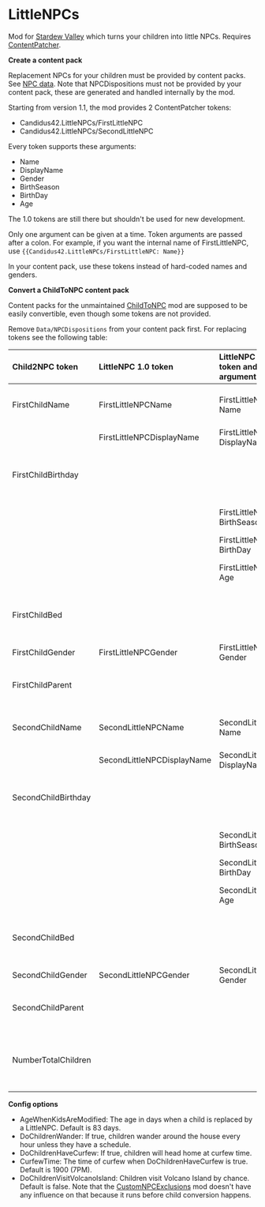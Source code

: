 # LittleNPCs

Mod for [Stardew Valley](http://stardewvalley.net/) which turns your children into little NPCs. Requires [ContentPatcher](https://www.nexusmods.com/stardewvalley/mods/1915).

**Create a content pack**

Replacement NPCs for your children must be provided by content packs. See [NPC data](https://stardewvalleywiki.com/Modding:NPC_data). Note that NPCDispositions must not be provided by your content pack, these are generated and handled internally by the mod.

Starting from version 1.1, the mod provides 2 ContentPatcher tokens:

* Candidus42.LittleNPCs/FirstLittleNPC
* Candidus42.LittleNPCs/SecondLittleNPC

Every token supports these arguments:

* Name
* DisplayName
* Gender
* BirthSeason
* BirthDay
* Age

The 1.0 tokens are still there but shouldn't be used for new development.

Only one argument can be given at a time. Token arguments are passed after a colon. For example, if you want the internal name of FirstLittleNPC, use
`{{Candidus42.LittleNPCs/FirstLittleNPC: Name}}`

In your content pack, use these tokens instead of hard-coded names and genders.

**Convert a ChildToNPC content pack**

Content packs for the unmaintained [ChildToNPC](https://www.nexusmods.com/stardewvalley/mods/4568) mod are supposed to be easily convertible, even though some tokens are not provided.

Remove `Data/NPCDispositions` from your content pack first. For replacing tokens see the following table:


| Child2NPC token     | LittleNPC 1.0 token        | LittleNPC 1.1 token and argument | Notes                                                         |
|:--------------------|:---------------------------|:---------------------------------|:--------------------------------------------------------------|
| FirstChildName      | FirstLittleNPCName         | FirstLittleNPC: Name             | Internal asset name, not suitable for dialogue.               |
|                     | FirstLittleNPCDisplayName  | FirstLittleNPC: DisplayName      | Name to show in dialogue.                                     |
| FirstChildBirthday  |                            |                                  | Not needed anymore. Formerly used to provide NPCDispositions. |
|                     |                            | FirstLittleNPC: BirthSeason      | Season of birth: spring, summer, fall or winter.              |
|                     |                            | FirstLittleNPC: BirthDay         | Day of birth: 1 to 28.                                        |
|                     |                            | FirstLittleNPC: Age              | Age of a LittleNPC in years.                                  |
| FirstChildBed       |                            |                                  | Not needed anymore. Formerly used to provide NPCDispositions. |
| FirstChildGender    | FirstLittleNPCGender       | FirstLittleNPC: Gender           |                                                               |
| FirstChildParent    |                            |                                  | Use the standard CP token {{spouse}} instead.                 |
| SecondChildName     | SecondLittleNPCName        | SecondLittleNPC: Name            | Internal asset name, not suitable for dialogue.               |
|                     | SecondLittleNPCDisplayName | SecondLittleNPC: DisplayName     | Name to show in dialogue.                                     |
| SecondChildBirthday |                            |                                  | Not needed anymore. Formerly used to provide NPCDispositions. |
|                     |                            | SecondLittleNPC: BirthSeason     | Season of birth: spring, summer, fall or winter.              |
|                     |                            | SecondLittleNPC: BirthDay        | Day of birth: 1 to 28.                                        |
|                     |                            | SecondLittleNPC: Age             | Age of a LittleNPC in years.                                  |
| SecondChildBed      |                            |                                  | Not needed anymore. Formerly used to provide NPCDispositions. |
| SecondChildGender   | SecondLittleNPCGender      | SecondLittleNPC: Gender          |                                                               |
| SecondChildParent   |                            |                                  | Use the standard CP token {{spouse}} instead.                 |
| NumberTotalChildren |                            |                                  | Not needed anymore. Number of children is handled internally. |

**Config options**

* AgeWhenKidsAreModified: The age in days when a child is replaced by a LittleNPC. Default is 83 days.
* DoChildrenWander: If true, children wander around the house every hour unless they have a schedule.
* DoChildrenHaveCurfew: If true, children will head home at curfew time.
* CurfewTime: The time of curfew when DoChildrenHaveCurfew is true. Default is 1900 (7PM).
* DoChildrenVisitVolcanoIsland: Children visit Volcano Island by chance. Default is false. Note that the [CustomNPCExclusions](https://www.nexusmods.com/stardewvalley/mods/7089) mod doesn't have any influence on that because it runs before child conversion happens.
